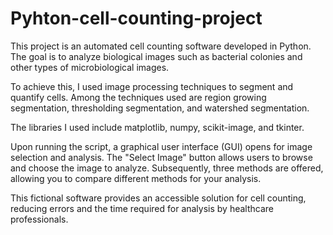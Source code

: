 # Pyhton-cell-counting-project

This project is an automated cell counting software developed in Python. The goal is to analyze biological images such as bacterial colonies and other types of microbiological images.

To achieve this, I used image processing techniques to segment and quantify cells. Among the techniques used are region growing segmentation, thresholding segmentation, and watershed segmentation.

The libraries I used include matplotlib, numpy, scikit-image, and tkinter.

Upon running the script, a graphical user interface (GUI) opens for image selection and analysis. The "Select Image" button allows users to browse and choose the image to analyze. Subsequently, three methods are offered, allowing you to compare different methods for your analysis.

This fictional software provides an accessible solution for cell counting, reducing errors and the time required for analysis by healthcare professionals.
